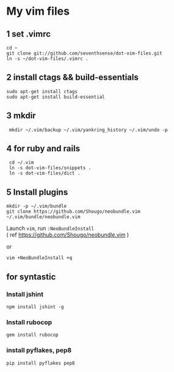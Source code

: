 # My vim files


## 1 set .vimrc

```
cd ~
git clone git://github.com/seventhsense/dot-vim-files.git
ln -s ~/dot-vim-files/.vimrc .
```

## 2 install ctags && build-essentials

```
sudo apt-get install ctags
sudo apt-get install build-essential
```

## 3 mkdir

```
 mkdir ~/.vim/backup ~/.vim/yankring_history ~/.vim/undo -p
```

## 4 for ruby and rails

```
 cd ~/.vim
 ln -s dot-vim-files/snippets .
 ln -s dot-vim-files/dict .
``` 


## 5 Install plugins

```
mkdir -p ~/.vim/bundle
git clone https://github.com/Shougo/neobundle.vim ~/.vim/bundle/neobundle.vim
```

Launch `vim`, run `:NeoBundleInstall`    
    ( ref https://github.com/Shougo/neobundle.vim )

or

```
vim +NeoBundleInstall +q
```


## for syntastic
### Install jshint

```
npm install jshint -g
```

### Install rubocop

```
gem install rubocop
```

### install pyflakes, pep8

```
pip install pyflakes pep8
```
